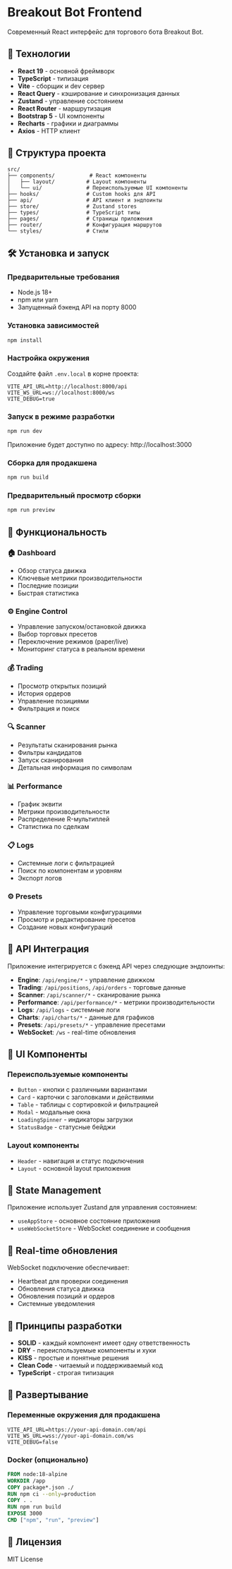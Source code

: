 # Breakout Bot Frontend

Современный React интерфейс для торгового бота Breakout Bot.

## 🚀 Технологии

- **React 19** - основной фреймворк
- **TypeScript** - типизация
- **Vite** - сборщик и dev сервер
- **React Query** - кэширование и синхронизация данных
- **Zustand** - управление состоянием
- **React Router** - маршрутизация
- **Bootstrap 5** - UI компоненты
- **Recharts** - графики и диаграммы
- **Axios** - HTTP клиент

## 📁 Структура проекта

```
src/
├── components/           # React компоненты
│   ├── layout/          # Layout компоненты
│   └── ui/              # Переиспользуемые UI компоненты
├── hooks/               # Custom hooks для API
├── api/                 # API клиент и эндпоинты
├── store/               # Zustand stores
├── types/               # TypeScript типы
├── pages/               # Страницы приложения
├── router/              # Конфигурация маршрутов
└── styles/              # Стили
```

## 🛠 Установка и запуск

### Предварительные требования

- Node.js 18+
- npm или yarn
- Запущенный бэкенд API на порту 8000

### Установка зависимостей

```bash
npm install
```

### Настройка окружения

Создайте файл `.env.local` в корне проекта:

```env
VITE_API_URL=http://localhost:8000/api
VITE_WS_URL=ws://localhost:8000/ws
VITE_DEBUG=true
```

### Запуск в режиме разработки

```bash
npm run dev
```

Приложение будет доступно по адресу: http://localhost:3000

### Сборка для продакшена

```bash
npm run build
```

### Предварительный просмотр сборки

```bash
npm run preview
```

## 📱 Функциональность

### 🏠 Dashboard
- Обзор статуса движка
- Ключевые метрики производительности
- Последние позиции
- Быстрая статистика

### ⚙️ Engine Control
- Управление запуском/остановкой движка
- Выбор торговых пресетов
- Переключение режимов (paper/live)
- Мониторинг статуса в реальном времени

### 💰 Trading
- Просмотр открытых позиций
- История ордеров
- Управление позициями
- Фильтрация и поиск

### 🔍 Scanner
- Результаты сканирования рынка
- Фильтры кандидатов
- Запуск сканирования
- Детальная информация по символам

### 📊 Performance
- График эквити
- Метрики производительности
- Распределение R-мультиплей
- Статистика по сделкам

### 📋 Logs
- Системные логи с фильтрацией
- Поиск по компонентам и уровням
- Экспорт логов

### ⚙️ Presets
- Управление торговыми конфигурациями
- Просмотр и редактирование пресетов
- Создание новых конфигураций

## 🔧 API Интеграция

Приложение интегрируется с бэкенд API через следующие эндпоинты:

- **Engine**: `/api/engine/*` - управление движком
- **Trading**: `/api/positions`, `/api/orders` - торговые данные
- **Scanner**: `/api/scanner/*` - сканирование рынка
- **Performance**: `/api/performance/*` - метрики производительности
- **Logs**: `/api/logs` - системные логи
- **Charts**: `/api/charts/*` - данные для графиков
- **Presets**: `/api/presets/*` - управление пресетами
- **WebSocket**: `/ws` - real-time обновления

## 🎨 UI Компоненты

### Переиспользуемые компоненты
- `Button` - кнопки с различными вариантами
- `Card` - карточки с заголовками и действиями
- `Table` - таблицы с сортировкой и фильтрацией
- `Modal` - модальные окна
- `LoadingSpinner` - индикаторы загрузки
- `StatusBadge` - статусные бейджи

### Layout компоненты
- `Header` - навигация и статус подключения
- `Layout` - основной layout приложения

## 🔄 State Management

Приложение использует Zustand для управления состоянием:

- `useAppStore` - основное состояние приложения
- `useWebSocketStore` - WebSocket соединение и сообщения

## 📡 Real-time обновления

WebSocket подключение обеспечивает:
- Heartbeat для проверки соединения
- Обновления статуса движка
- Обновления позиций и ордеров
- Системные уведомления

## 🎯 Принципы разработки

- **SOLID** - каждый компонент имеет одну ответственность
- **DRY** - переиспользуемые компоненты и хуки
- **KISS** - простые и понятные решения
- **Clean Code** - читаемый и поддерживаемый код
- **TypeScript** - строгая типизация

## 🚀 Развертывание

### Переменные окружения для продакшена

```env
VITE_API_URL=https://your-api-domain.com/api
VITE_WS_URL=wss://your-api-domain.com/ws
VITE_DEBUG=false
```

### Docker (опционально)

```dockerfile
FROM node:18-alpine
WORKDIR /app
COPY package*.json ./
RUN npm ci --only=production
COPY . .
RUN npm run build
EXPOSE 3000
CMD ["npm", "run", "preview"]
```

## 📝 Лицензия

MIT License